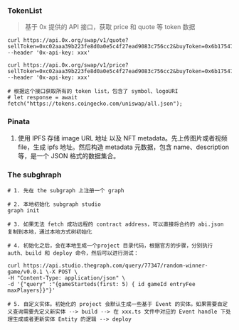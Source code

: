 ### TokenList

> 基于 0x 提供的 API 接口，获取 price 和 quote 等 token 数据

```shell
curl https://api.0x.org/swap/v1/quote?sellToken=0xc02aaa39b223fe8d0a0e5c4f27ead9083c756cc2&buyToken=0x6b175474e89094c44da98b954eedeac495271d0f&sellAmount=10000000000000000&takerAddress=xxxx --header '0x-api-key: xxx'

curl https://api.0x.org/swap/v1/price?sellToken=0xc02aaa39b223fe8d0a0e5c4f27ead9083c756cc2&buyToken=0x6b175474e89094c44da98b954eedeac495271d0f&sellAmount=10000000000000000 --header '0x-api-key: xxx'

# 根据这个接口获取所有的 token list，包含了 symbol、logoURI
# let response = await fetch("https://tokens.coingecko.com/uniswap/all.json");
```

### Pinata

1. 使用 IPFS 存储 image URL 地址 以及 NFT metadata。先上传图片或者视频 file，生成 ipfs 地址。然后构造 metadata 元数据，包含 name、description 等，是一个 JSON 格式的数据集合。

### The subghraph

```shell
# 1. 先在 the subgraph 上注册一个 graph

# 2. 本地初始化 subgraph studio
graph init

# 3. 如果无法 fetch 成功远程的 contract address，可以直接将合约的 abi.json 复制到本地，通过本地方式树初始化

# 4. 初始化之后，会在本地生成一个project 目录代码，根据官方的步骤，分别执行 auth、build 和 deploy 命令，然后可以进行测试：

curl https://api.studio.thegraph.com/query/77347/random-winner-game/v0.0.1 \-X POST \
-H "Content-Type: application/json" \
-d '{"query" :"{gameStarteds(first: 5) { id gameId entryFee maxPlayers}}"}'

# 5. 自定义实体。初始化的 project 会默认生成一些基于 Event 的实体。如果需要自定义查询需要先定义新实体 --> build --> 在 xxx.ts 文件中对应的 Event handle 下处理生成或者更新实体 Entity 的逻辑 --> deploy
```


